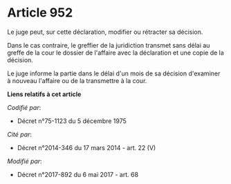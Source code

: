 # Article 952

Le juge peut, sur cette déclaration, modifier ou rétracter sa décision. 

Dans le cas contraire, le greffier de la juridiction transmet sans délai au greffe de la cour le dossier de l'affaire avec la
déclaration et une copie de la décision. 

Le juge informe la partie dans le délai d'un mois de sa décision d'examiner à nouveau l'affaire ou de la transmettre à la
cour.

**Liens relatifs à cet article**

_Codifié par_:

  - Décret n°75-1123 du 5 décembre 1975

_Cité par_:

  - Décret n°2014-346 du 17 mars 2014 - art. 22 (V)

_Modifié par_:

  - Décret n°2017-892 du 6 mai 2017 - art. 68
